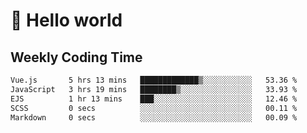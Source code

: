 # 🍻 Hello world

## Weekly Coding Time
<!--START_SECTION:waka-->

```txt
Vue.js       5 hrs 13 mins   █████████████▒░░░░░░░░░░░   53.36 %
JavaScript   3 hrs 19 mins   ████████▒░░░░░░░░░░░░░░░░   33.93 %
EJS          1 hr 13 mins    ███░░░░░░░░░░░░░░░░░░░░░░   12.46 %
SCSS         0 secs          ░░░░░░░░░░░░░░░░░░░░░░░░░   00.11 %
Markdown     0 secs          ░░░░░░░░░░░░░░░░░░░░░░░░░   00.09 %
```

<!--END_SECTION:waka-->
